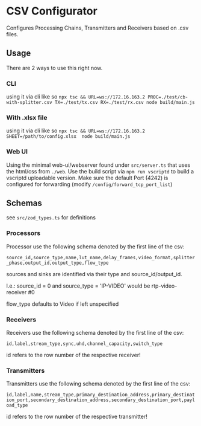 # CSV Configurator

Configures Processing Chains, Transmitters and Receivers based on .csv files.

## Usage

There are 2 ways to use this right now.

### CLI 

using it via cli like so `npx tsc && URL=ws://172.16.163.2 PROC=./test/cb-with-splitter.csv TX=./test/tx.csv RX=./test/rx.csv node build/main.js`

### With .xlsx file
using it via cli like so `npx tsc && URL=ws://172.16.163.2 SHEET=/path/to/config.xlsx  node build/main.js`

### Web UI

Using the minimal web-ui/webserver found under `src/server.ts` that uses the html/css from `./web`. 
Use the build script via `npm run vscriptd` to build a vscriptd uploadable version. 
Make sure the default Port (4242) is configured for forwarding (modify `/config/forward_tcp_port_list`)


## Schemas

see `src/zod_types.ts` for definitions

### Processors

Processor use the following schema denoted by the first line of the csv:

`source_id,source_type,name,lut_name,delay_frames,video_format,splitter_phase,output_id,output_type,flow_type`

sources and sinks are identified via their type and source_id/output_id.

I.e.: source_id = 0 and source_type = 'IP-VIDEO' would be rtp-video-receiver #0

flow_type defaults to Video if left unspecified

### Receivers

Receivers use the following schema denoted by the first line of the csv:

`id,label,stream_type,sync,uhd,channel_capacity,switch_type`

id refers to the row number of the respective receiver!


### Transmitters

Transmitters use the following schema denoted by the first line of the csv:

`id,label,name,stream_type,primary_destination_address,primary_destination_port,secondary_destination_address,secondary_destination_port,payload_type`

id refers to the row number of the respective transmitter!

